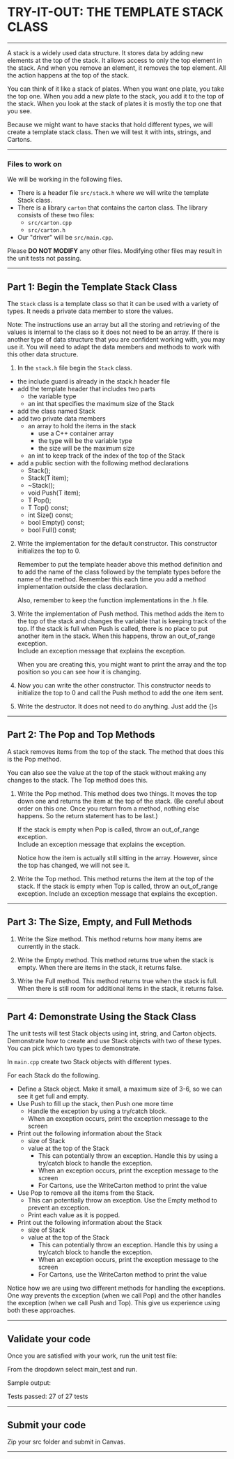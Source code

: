 # TRY-IT-OUT: THE TEMPLATE STACK CLASS 

---

A stack is a widely used data structure. It stores data by adding new elements
at the top of the stack. It allows access to only the top element in the stack.
And when you remove an element, it removes the top element. All the action
happens at the top of the stack.

You can think of it like a stack of plates. When you want one plate, you take
the top one. When you add a new plate to the stack, you add it to the top
of the stack. When you look at the stack of plates it is mostly the top one
that you see.

Because we might want to have stacks that hold different types, we will create
a template stack class. Then we will test it with ints, strings, and Cartons.


---
### Files to work on
We will be working in the following files.

- There is a header file `src/stack.h` where we will write the 
   template Stack class.
- There is a library `carton` that contains the carton class. The library 
  consists of these two files:
  - `src/carton.cpp`
  - `src/carton.h`
- Our "driver" will be `src/main.cpp`.

Please **DO NOT MODIFY** any other files. Modifying other files may result 
            in the unit tests not passing.

---

## Part 1: Begin the Template Stack Class

The `Stack` class is a template class so that it can be used with a 
variety of types. It needs a private data member to store the values. 

Note: The instructions 
use an array but all the storing and retrieving of the values is internal
to the class so it does not need to be an array. If there is another type
of data structure that you are confident working with, you may use it. You 
will need to adapt the data members and methods to work with this other 
data structure. 

1. In the `stack.h` file begin the `Stack` class.
- the include guard is already in the stack.h header file
- add the template header that includes two parts
  - the variable type
  - an int that specifies the maximum size of the Stack
- add the class named Stack
- add two private data members
   - an array to hold the items in the stack
        - use a C++ container array
        - the type will be the variable type 
        - the size will be the maximum size  
   - an int to keep track of the index of the top of the Stack 
- add a public section with the following method declarations
  - Stack();
  - Stack(T item);
  - ~Stack();
  - void Push(T item);
  - T Pop();
  - T Top() const;
  - int Size() const;
  - bool Empty() const;
  - bool Full() const;

2. Write the implementation for the default constructor. This constructor 
   initializes the top to 0. 
   
   Remember to put the template header above this method definition and to add 
   the name of the class followed by the template types before the name of the
   method. Remember this each time you add a method implementation outside 
   the class declaration.
   
   Also, remember to keep the function implementations in the .h file.

3. Write the implementation of Push method. This method adds the item to the 
   top of the stack and changes the variable 
   that is keeping track of the top.
   If the stack is full when Push is called, there is no place to put another 
   item in the stack.
   When this happens, throw an out_of_range exception.   
   Include an exception message that explains the exception.

    When you are creating this, you might want to print the array and the 
    top position so 
    you can see how it is changing.

4. Now you can write the other constructor. This constructor needs to 
   initialize the top to 0 and call the Push method to add the one item sent.

6. Write the destructor. It does not need to do anything. Just add the {}s

---

## Part 2: The Pop and Top Methods 

A stack removes items from the top of the stack. The method that does this is 
the Pop method. 

You can also see the value at the top of the stack without making any changes
to the stack. The Top method does this.

1. Write the Pop method. This method does two things. It moves the top down one 
   and returns the item 
   at the top of the stack. (Be careful about order
   on this one. Once you return from a method, nothing else happens. So the 
   return statement has to be last.)

   If the stack is empty when Pop is called, throw an out_of_range exception.   
   Include an exception message that explains the exception.

   Notice how the item is actually still sitting in the array. However, 
   since the top has changed, we will not see it.


2. Write the Top method. This method returns the item at the top of the stack.
   If the stack is empty when Top is called, throw an out_of_range exception. 
   Include an exception message that explains the exception.

---


## Part 3: The Size, Empty, and Full Methods

1. Write the Size method. This method returns how many items are 
   currently in the stack.

2. Write the Empty method. This method returns true when the stack is 
   empty. When there are items in the stack, it returns false.

3. Write the Full method. This method returns true when the stack is 
   full. When there is still room for additional items in the stack, it 
   returns false.



---

## Part 4: Demonstrate Using the Stack Class

The unit tests will test Stack objects using int, string, and Carton objects.
Demonstrate how to create and use Stack objects with two of these types. You 
can pick which two types to demonstrate.

In `main.cpp` create two Stack objects with different types. 


For each Stack do the following.

 - Define a Stack object. Make it small, a maximum size of 3-6, so we can
 see it get full and empty.
 - Use Push to fill up the stack, then Push one more time
   - Handle the exception by using a try/catch block. 
   - When an exception 
       occurs, print the exception message to the screen
 - Print out the following information about the Stack
    - size of Stack
    - value at the top of the Stack
        - This can potentially throw an exception. Handle this by using
              a try/catch block to handle the exception.
         - When an exception 
             occurs, print the exception message to the screen
         - For Cartons, use the WriteCarton method to print the value
 - Use Pop to remove all the items from the Stack.
    - This can potentially throw an exception. Use the Empty method
     to prevent an exception. 
    - Print each value as it is popped.
 - Print out the following information about the Stack
    - size of Stack
    - value at the top of the Stack
        - This can potentially throw an exception. Handle this by using
              a try/catch block to handle the exception.
        - When an exception 
             occurs, print the exception message to the screen
        - For Cartons, use the WriteCarton method to print the value
 
Notice how we are using two different methods for handling the exceptions. 
One way prevents the exception (when we call Pop) and the other
handles the exception (when we call Push and Top). This give us experience using
both these approaches.
     
---
     
## Validate your code

Once you are satisfied with your work, run the unit test file:

From the dropdown select main_test and run.

Sample output:

Tests passed: 27 of 27 tests

---

## Submit your code

Zip your src folder and submit in Canvas.

---
